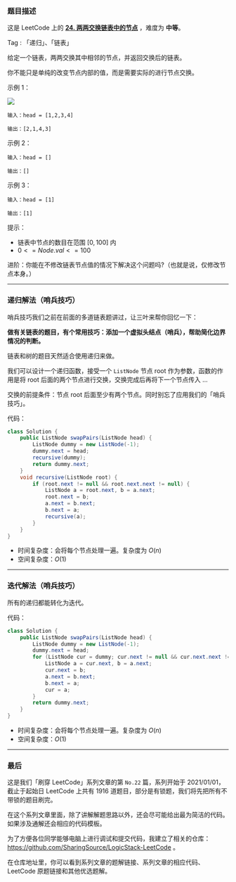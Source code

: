 ### 题目描述

这是 LeetCode 上的 **[24. 两两交换链表中的节点](https://leetcode-cn.com/problems/swap-nodes-in-pairs/solution/shua-chuan-lc-di-gui-die-dai-jie-fa-shao-70t3/)** ，难度为 **中等**。

Tag : 「递归」、「链表」



给定一个链表，两两交换其中相邻的节点，并返回交换后的链表。

你不能只是单纯的改变节点内部的值，而是需要实际的进行节点交换。

示例 1：

![](https://assets.leetcode.com/uploads/2020/10/03/swap_ex1.jpg)

```
输入：head = [1,2,3,4]

输出：[2,1,4,3]
```
示例 2：
```
输入：head = []

输出：[]
```
示例 3：
```
输入：head = [1]

输出：[1]
```

提示：
* 链表中节点的数目在范围 $[0, 100]$ 内
* $0 <= Node.val <= 100$


进阶：你能在不修改链表节点值的情况下解决这个问题吗?（也就是说，仅修改节点本身。）

---

### 递归解法（哨兵技巧）

哨兵技巧我们之前在前面的多道链表题讲过，让三叶来帮你回忆一下：

**做有关链表的题目，有个常用技巧：添加一个虚拟头结点（哨兵），帮助简化边界情况的判断。**

链表和树的题目天然适合使用递归来做。

我们可以设计一个递归函数，接受一个 `ListNode` 节点 root 作为参数，函数的作用是将 root 后面的两个节点进行交换，交换完成后再将下一个节点传入 ... 

交换的前提条件：节点 root 后面至少有两个节点。同时别忘了应用我们的「哨兵技巧」。

代码：
```Java
class Solution {
    public ListNode swapPairs(ListNode head) {
        ListNode dummy = new ListNode(-1);
        dummy.next = head;
        recursive(dummy);
        return dummy.next;
    }
    void recursive(ListNode root) {
        if (root.next != null && root.next.next != null) {
            ListNode a = root.next, b = a.next;
            root.next = b;
            a.next = b.next;
            b.next = a;
            recursive(a);
        }
    }
}
```
* 时间复杂度：会将每个节点处理一遍。复杂度为 $O(n)$
* 空间复杂度：$O(1)$

---

### 迭代解法（哨兵技巧）

所有的递归都能转化为迭代。

代码：
```Java
class Solution {
    public ListNode swapPairs(ListNode head) {
        ListNode dummy = new ListNode(-1);
        dummy.next = head;
        for (ListNode cur = dummy; cur.next != null && cur.next.next != null;) {
            ListNode a = cur.next, b = a.next;
            cur.next = b;
            a.next = b.next;
            b.next = a;
            cur = a;
        }
        return dummy.next;
    }
}
```
* 时间复杂度：会将每个节点处理一遍。复杂度为 $O(n)$
* 空间复杂度：$O(1)$

---

### 最后

这是我们「刷穿 LeetCode」系列文章的第 `No.22` 篇，系列开始于 2021/01/01，截止于起始日 LeetCode 上共有 1916 道题目，部分是有锁题，我们将先把所有不带锁的题目刷完。

在这个系列文章里面，除了讲解解题思路以外，还会尽可能给出最为简洁的代码。如果涉及通解还会相应的代码模板。

为了方便各位同学能够电脑上进行调试和提交代码，我建立了相关的仓库：https://github.com/SharingSource/LogicStack-LeetCode 。

在仓库地址里，你可以看到系列文章的题解链接、系列文章的相应代码、LeetCode 原题链接和其他优选题解。


